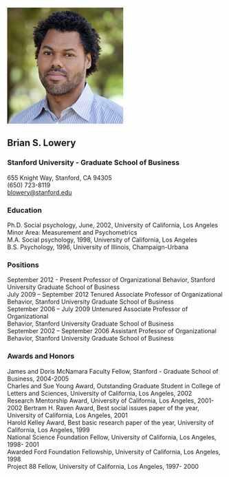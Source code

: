 ![Brian S Lowery](https://github.com/apurvsibal/Brian/blob/gh-pages/SGSB-1001-Brian_LoweryRT.jpeg)
## Brian S. Lowery

### Stanford University - Graduate School of Business
655 Knight Way, Stanford, CA 94305 <br>
(650) 723-8119 <br>
[blowery@stanford.edu](blowery@stanford.edu) <br>

### Education

Ph.D. Social psychology, June, 2002, University of California, Los Angeles Minor Area: Measurement and Psychometrics <br>
M.A. Social psychology, 1998, University of California, Los Angeles <br>
B.S. Psychology, 1996, University of Illinois, Champaign-Urbana <br>

### Positions

September 2012 - Present         Professor of Organizational Behavior, Stanford University Graduate School of Business <br>
July 2009 – September 2012       Tenured Associate Professor of Organizational <br>
                                 Behavior, Stanford University Graduate School of Business <br>
September 2006 – July 2009       Untenured Associate Professor of Organizational <br>
                                 Behavior, Stanford University Graduate School of Business <br>
September 2002 – September 2006  Assistant Professor of Organizational Behavior, Stanford University Graduate School of Business <br>


### Awards and Honors

James and Doris McNamara Faculty Fellow, Stanford - Graduate School of Business, 2004-2005 <br>
Charles and Sue Young Award, Outstanding Graduate Student in College of Letters and Sciences, University of California, Los Angeles, 2002 <br>
Research Mentorship Award, University of California, Los Angeles, 2001- 2002 Bertram H. Raven Award, Best social issues paper of the year, University of California, Los Angeles, 2001 <br>
Harold Kelley Award, Best basic research paper of the year, University of California, Los Angeles, 1999 <br>
National Science Foundation Fellow, University of California, Los Angeles, 1998- 2001 <br>
Awarded Ford Foundation Fellowship, University of California, Los Angeles, 1998 <br>
Project 88 Fellow, University of California, Los Angeles, 1997- 2000 <br>

